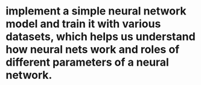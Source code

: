 # implement a simple neural network model and train it with various datasets, which helps us understand how neural nets work and roles of different parameters of a neural network.
